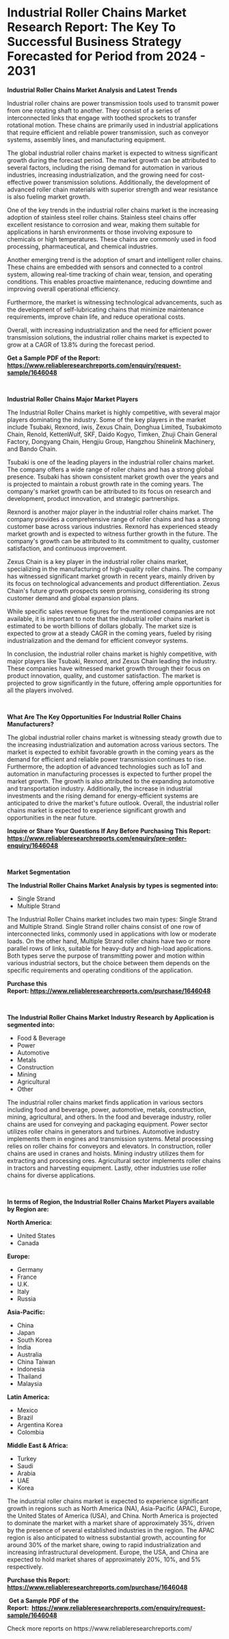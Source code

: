 <p><h1>Industrial Roller Chains Market Research Report: The Key To Successful Business Strategy Forecasted for Period from 2024 - 2031</h1></p><p><strong>Industrial Roller Chains Market Analysis and Latest Trends</strong></p>
<p><p>Industrial roller chains are power transmission tools used to transmit power from one rotating shaft to another. They consist of a series of interconnected links that engage with toothed sprockets to transfer rotational motion. These chains are primarily used in industrial applications that require efficient and reliable power transmission, such as conveyor systems, assembly lines, and manufacturing equipment.</p><p>The global industrial roller chains market is expected to witness significant growth during the forecast period. The market growth can be attributed to several factors, including the rising demand for automation in various industries, increasing industrialization, and the growing need for cost-effective power transmission solutions. Additionally, the development of advanced roller chain materials with superior strength and wear resistance is also fueling market growth.</p><p>One of the key trends in the industrial roller chains market is the increasing adoption of stainless steel roller chains. Stainless steel chains offer excellent resistance to corrosion and wear, making them suitable for applications in harsh environments or those involving exposure to chemicals or high temperatures. These chains are commonly used in food processing, pharmaceutical, and chemical industries.</p><p>Another emerging trend is the adoption of smart and intelligent roller chains. These chains are embedded with sensors and connected to a control system, allowing real-time tracking of chain wear, tension, and operating conditions. This enables proactive maintenance, reducing downtime and improving overall operational efficiency.</p><p>Furthermore, the market is witnessing technological advancements, such as the development of self-lubricating chains that minimize maintenance requirements, improve chain life, and reduce operational costs.</p><p>Overall, with increasing industrialization and the need for efficient power transmission solutions, the industrial roller chains market is expected to grow at a CAGR of 13.8% during the forecast period.</p></p>
<p><strong>Get a Sample PDF of the Report:&nbsp; <a href="https://www.reliableresearchreports.com/enquiry/request-sample/1646048">https://www.reliableresearchreports.com/enquiry/request-sample/1646048</a></strong></p>
<p>&nbsp;</p>
<p><strong>Industrial Roller Chains Major Market Players</strong></p>
<p><p>The Industrial Roller Chains market is highly competitive, with several major players dominating the industry. Some of the key players in the market include Tsubaki, Rexnord, iwis, Zexus Chain, Donghua Limited, Tsubakimoto Chain, Renold, KettenWulf, SKF, Daido Kogyo, Timken, Zhuji Chain General Factory, Dongyang Chain, Hengjiu Group, Hangzhou Shinelink Machinery, and Bando Chain.</p><p>Tsubaki is one of the leading players in the industrial roller chains market. The company offers a wide range of roller chains and has a strong global presence. Tsubaki has shown consistent market growth over the years and is projected to maintain a robust growth rate in the coming years. The company's market growth can be attributed to its focus on research and development, product innovation, and strategic partnerships.</p><p>Rexnord is another major player in the industrial roller chains market. The company provides a comprehensive range of roller chains and has a strong customer base across various industries. Rexnord has experienced steady market growth and is expected to witness further growth in the future. The company's growth can be attributed to its commitment to quality, customer satisfaction, and continuous improvement.</p><p>Zexus Chain is a key player in the industrial roller chains market, specializing in the manufacturing of high-quality roller chains. The company has witnessed significant market growth in recent years, mainly driven by its focus on technological advancements and product differentiation. Zexus Chain's future growth prospects seem promising, considering its strong customer demand and global expansion plans.</p><p>While specific sales revenue figures for the mentioned companies are not available, it is important to note that the industrial roller chains market is estimated to be worth billions of dollars globally. The market size is expected to grow at a steady CAGR in the coming years, fueled by rising industrialization and the demand for efficient conveyor systems.</p><p>In conclusion, the industrial roller chains market is highly competitive, with major players like Tsubaki, Rexnord, and Zexus Chain leading the industry. These companies have witnessed market growth through their focus on product innovation, quality, and customer satisfaction. The market is projected to grow significantly in the future, offering ample opportunities for all the players involved.</p></p>
<p>&nbsp;</p>
<p><strong>What Are The Key Opportunities For Industrial Roller Chains Manufacturers?</strong></p>
<p><p>The global industrial roller chains market is witnessing steady growth due to the increasing industrialization and automation across various sectors. The market is expected to exhibit favorable growth in the coming years as the demand for efficient and reliable power transmission continues to rise. Furthermore, the adoption of advanced technologies such as IoT and automation in manufacturing processes is expected to further propel the market growth. The growth is also attributed to the expanding automotive and transportation industry. Additionally, the increase in industrial investments and the rising demand for energy-efficient systems are anticipated to drive the market's future outlook. Overall, the industrial roller chains market is expected to experience significant growth and opportunities in the near future.</p></p>
<p><strong>Inquire or Share Your Questions If Any Before Purchasing This Report: <a href="https://www.reliableresearchreports.com/enquiry/pre-order-enquiry/1646048">https://www.reliableresearchreports.com/enquiry/pre-order-enquiry/1646048</a></strong></p>
<p>&nbsp;</p>
<p><strong>Market Segmentation</strong></p>
<p><strong>The Industrial Roller Chains Market Analysis by types is segmented into:</strong></p>
<p><ul><li>Single Strand</li><li>Multiple Strand</li></ul></p>
<p><p>The Industrial Roller Chains market includes two main types: Single Strand and Multiple Strand. Single Strand roller chains consist of one row of interconnected links, commonly used in applications with low or moderate loads. On the other hand, Multiple Strand roller chains have two or more parallel rows of links, suitable for heavy-duty and high-load applications. Both types serve the purpose of transmitting power and motion within various industrial sectors, but the choice between them depends on the specific requirements and operating conditions of the application.</p></p>
<p><strong>Purchase this Report:&nbsp;<a href="https://www.reliableresearchreports.com/purchase/1646048">https://www.reliableresearchreports.com/purchase/1646048</a></strong></p>
<p>&nbsp;</p>
<p><strong>The Industrial Roller Chains Market Industry Research by Application is segmented into:</strong></p>
<p><ul><li>Food & Beverage</li><li>Power</li><li>Automotive</li><li>Metals</li><li>Construction</li><li>Mining</li><li>Agricultural</li><li>Other</li></ul></p>
<p><p>The industrial roller chains market finds application in various sectors including food and beverage, power, automotive, metals, construction, mining, agricultural, and others. In the food and beverage industry, roller chains are used for conveying and packaging equipment. Power sector utilizes roller chains in generators and turbines. Automotive industry implements them in engines and transmission systems. Metal processing relies on roller chains for conveyors and elevators. In construction, roller chains are used in cranes and hoists. Mining industry utilizes them for extracting and processing ores. Agricultural sector implements roller chains in tractors and harvesting equipment. Lastly, other industries use roller chains for diverse applications.</p></p>
<p>&nbsp;</p>
<p><strong>In terms of Region, the Industrial Roller Chains Market Players available by Region are:</strong></p>
<p>
    <p> <strong> North America: </strong>
        <ul>
            <li>United States</li>
            <li>Canada</li>
        </ul>
        </p> 
    <p> <strong> Europe: </strong>
        <ul>
            <li>Germany</li>
            <li>France</li>
            <li>U.K.</li>
            <li>Italy</li>
            <li>Russia</li>
        </ul>
        </p> 
    <p> <strong> Asia-Pacific: </strong>
        <ul>
            <li>China</li>
            <li>Japan</li>
            <li>South Korea</li>
            <li>India</li>
            <li>Australia</li>
            <li>China Taiwan</li>
            <li>Indonesia</li>
            <li>Thailand</li>
            <li>Malaysia</li>
        </ul>
        </p> 
    <p> <strong> Latin America: </strong>
        <ul>
            <li>Mexico</li>
            <li>Brazil</li>
            <li>Argentina Korea</li>
            <li>Colombia</li>
        </ul>
        </p> 
    <p> <strong> Middle East & Africa: </strong>
        <ul>
            <li>Turkey</li>
            <li>Saudi</li>
            <li>Arabia</li>
            <li>UAE</li>
            <li>Korea</li>
        </ul>
    </p>
    </p>
<p><p>The industrial roller chains market is expected to experience significant growth in regions such as North America (NA), Asia-Pacific (APAC), Europe, the United States of America (USA), and China. North America is projected to dominate the market with a market share of approximately 35%, driven by the presence of several established industries in the region. The APAC region is also anticipated to witness substantial growth, accounting for around 30% of the market share, owing to rapid industrialization and increasing infrastructural development. Europe, the USA, and China are expected to hold market shares of approximately 20%, 10%, and 5% respectively.</p></p>
<p><strong>Purchase this Report: <a href="https://www.reliableresearchreports.com/purchase/1646048">https://www.reliableresearchreports.com/purchase/1646048</a></strong></p>
<p>&nbsp;<strong>Get a Sample PDF of the Report:&nbsp;&nbsp;<a href="https://www.reliableresearchreports.com/enquiry/request-sample/1646048">https://www.reliableresearchreports.com/enquiry/request-sample/1646048</a></strong></p>
<p><strong></strong></p>
<p>Check more reports on https://www.reliableresearchreports.com/</p>